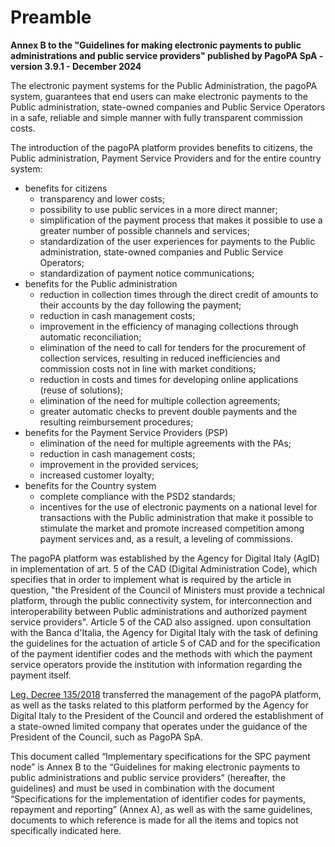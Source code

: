 # Preamble

**Annex B to the "Guidelines for making electronic payments to public administrations and public service providers" published by PagoPA SpA - version 3.9.1 - December 2024**

The electronic payment systems for the Public Administration, the pagoPA system, guarantees that end users can make electronic payments to the Public administration, state-owned companies and Public Service Operators in a safe, reliable and simple manner with fully transparent commission costs.

The introduction of the pagoPA platform provides benefits to citizens, the Public administration, Payment Service Providers and for the entire country system:

* benefits for citizens
  * transparency and lower costs;
  * possibility to use public services in a more direct manner;
  * simplification of the payment process that makes it possible to use a greater number of possible channels and services;
  * standardization of the user experiences for payments to the Public administration, state-owned companies and Public Service Operators;
  * standardization of payment notice communications;
* benefits for the Public administration
  * reduction in collection times through the direct credit of amounts to their accounts by the day following the payment;
  * reduction in cash management costs;
  * improvement in the efficiency of managing collections through automatic reconciliation;
  * elimination of the need to call for tenders for the procurement of collection services, resulting in reduced inefficiencies and commission costs not in line with market conditions;
  * reduction in costs and times for developing online applications (reuse of solutions);
  * elimination of the need for multiple collection agreements;
  * greater automatic checks to prevent double payments and the resulting reimbursement procedures;
* benefits for the Payment Service Providers (PSP)
  * elimination of the need for multiple agreements with the PAs;
  * reduction in cash management costs;
  * improvement in the provided services;
  * increased customer loyalty;
* benefits for the Country system
  * complete compliance with the PSD2 standards;
  * incentives for the use of electronic payments on a national level for transactions with the Public administration that make it possible to stimulate the market and promote increased competition among payment services and, as a result, a leveling of commissions.

The pagoPA platform was established by the Agency for Digital Italy (AgID) in implementation of art. 5 of the CAD (Digital Administration Code), which specifies that in order to implement what is required by the article in question, "the President of the Council of Ministers must provide a technical platform, through the public connectivity system, for interconnection and interoperability between Public administrations and authorized payment service providers". Article 5 of the CAD also assigned. upon consultation with the Banca d'Italia, the Agency for Digital Italy with the task of defining the guidelines for the actuation of article 5 of CAD and for the specification of the payment identifier codes and the methods with which the payment service operators provide the institution with information regarding the payment itself.

[Leg. Decree 135/2018](https://www.gazzettaufficiale.it/eli/id/2018/12/14/18G00163/sg) transferred the management of the pagoPA platform, as well as the tasks related to this platform performed by the Agency for Digital Italy to the President of the Council and ordered the establishment of a state-owned limited company that operates under the guidance of the President of the Council, such as PagoPA SpA.

This document called “Implementary specifications for the SPC payment node” is Annex B to the “Guidelines for making electronic payments to public administrations and public service providers” (hereafter, the guidelines) and must be used in combination with the document “Specifications for the implementation of identifier codes for payments, repayment and reporting” (Annex A), as well as with the same guidelines, documents to which reference is made for all the items and topics not specifically indicated here.